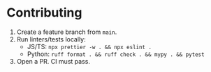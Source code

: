 # Contributing

1. Create a feature branch from `main`.
2. Run linters/tests locally:
   - JS/TS: `npx prettier -w . && npx eslint .`
   - Python: `ruff format . && ruff check . && mypy . && pytest`
3. Open a PR. CI must pass.
